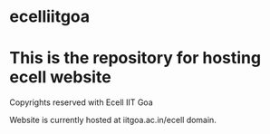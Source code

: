 # ecelliitgoa

<h1>This is the repository for hosting ecell website</h1>
<p>Copyrights reserved with Ecell IIT Goa</p>
<p> Website is currently hosted at iitgoa.ac.in/ecell domain.</p>